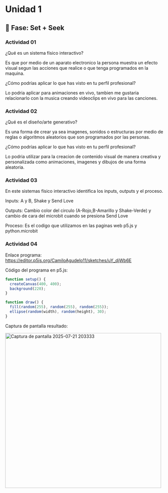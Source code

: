 # Unidad 1

## 🔎 Fase: Set + Seek

### Actividad 01

¿Qué es un sistema físico interactivo?

Es que por medio de un aparato electronico la persona muestra un efecto visual segun las acciones que realice o que tenga programados en la maquina.

¿Cómo podrías aplicar lo que has visto en tu perfil profesional?

Lo podria aplicar para animaciones en vivo, tambien me gustaria relacionarlo con la musica creando videoclips en vivo para las canciones.

### Actividad 02

¿Qué es el diseño/arte generativo?

Es una forma de crear ya sea imagenes, sonidos o estructuras por medio de reglas o algoritmos aleatorios que son programados por las personas.

¿Cómo podrías aplicar lo que has visto en tu perfil profesional?

Lo podria utilizar para la creacion de contenido visual de manera creativa y personalizada como animaciones, imagenes y dibujos de una forma aleatoria.

### Actividad 03

En este sistemas físico interactivo identifica los inputs, outputs y el proceso.

Inputs: A y B, Shake y Send Love

Outputs:  Cambio color del circulo (A-Rojo,B-Amarillo y Shake-Verde) y cambio de cara del microbit cuando se presiona Send Love 

Proceso: Es el codigo que utilizamos en las paginas web p5.js y python.microbit

### Actividad 04
Enlace programa: https://editor.p5js.org/CamiloAgudelo11/sketches/uY_djWb6E

Código del programa en p5.js:

```javascript
function setup() {
  createCanvas(400, 400);
  background(220);
}

function draw() {
  fill(random(255), random(255), random(255));
  ellipse(random(width), random(height), 30);
}
```

Captura de pantalla resultado:

<img width="497" height="494" alt="Captura de pantalla 2025-07-21 203333" src="https://github.com/user-attachments/assets/574df2e2-2356-4cf3-ab2a-73134e32ef9c" />



